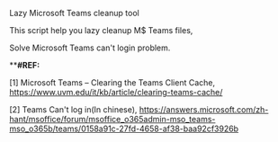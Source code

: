 Lazy Microsoft Teams cleanup tool


This script help you lazy cleanup M$ Teams files, 

Solve Microsoft Teams can't login problem.


****#REF:**

[1] Microsoft Teams – Clearing the Teams Client Cache, https://www.uvm.edu/it/kb/article/clearing-teams-cache/

[2] Teams Can't log in(In chinese), https://answers.microsoft.com/zh-hant/msoffice/forum/msoffice_o365admin-mso_teams-mso_o365b/teams/0158a91c-27fd-4658-af38-baa92cf3926b
